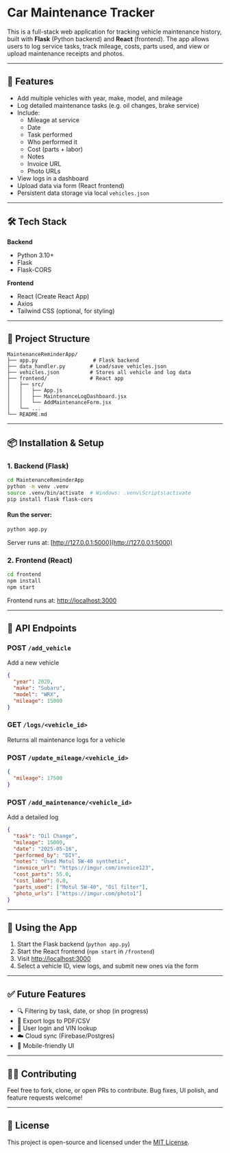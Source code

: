 # Car Maintenance Tracker

This is a full-stack web application for tracking vehicle maintenance history, built with **Flask** (Python backend) and **React** (frontend). The app allows users to log service tasks, track mileage, costs, parts used, and view or upload maintenance receipts and photos.

---

## 🚀 Features

- Add multiple vehicles with year, make, model, and mileage
- Log detailed maintenance tasks (e.g. oil changes, brake service)
- Include:
  - Mileage at service
  - Date
  - Task performed
  - Who performed it
  - Cost (parts + labor)
  - Notes
  - Invoice URL
  - Photo URLs
- View logs in a dashboard
- Upload data via form (React frontend)
- Persistent data storage via local `vehicles.json`

---

## 🛠 Tech Stack

**Backend**
- Python 3.10+
- Flask
- Flask-CORS

**Frontend**
- React (Create React App)
- Axios
- Tailwind CSS (optional, for styling)

---

## 📁 Project Structure

```
MaintenanceReminderApp/
├── app.py                  # Flask backend
├── data_handler.py        # Load/save vehicles.json
├── vehicles.json          # Stores all vehicle and log data
├── frontend/              # React app
│   ├── src/
│   │   ├── App.js
│   │   ├── MaintenanceLogDashboard.jsx
│   │   └── AddMaintenanceForm.jsx
│   └── ...
└── README.md
```

---

## 📦 Installation & Setup

### 1. Backend (Flask)

```bash
cd MaintenanceReminderApp
python -m venv .venv
source .venv/bin/activate  # Windows: .venv\Scripts\activate
pip install flask flask-cors
```

#### Run the server:
```bash
python app.py
```
Server runs at: [http://127.0.0.1:5000](http://127.0.0.1:5000)


### 2. Frontend (React)

```bash
cd frontend
npm install
npm start
```
Frontend runs at: [http://localhost:3000](http://localhost:3000)

---

## 🔄 API Endpoints

### POST `/add_vehicle`
Add a new vehicle
```json
{
  "year": 2020,
  "make": "Subaru",
  "model": "WRX",
  "mileage": 15000
}
```

### GET `/logs/<vehicle_id>`
Returns all maintenance logs for a vehicle

### POST `/update_mileage/<vehicle_id>`
```json
{
  "mileage": 17500
}
```

### POST `/add_maintenance/<vehicle_id>`
Add a detailed log
```json
{
  "task": "Oil Change",
  "mileage": 15000,
  "date": "2025-05-16",
  "performed_by": "DIY",
  "notes": "Used Motul 5W-40 synthetic",
  "invoice_url": "https://imgur.com/invoice123",
  "cost_parts": 55.0,
  "cost_labor": 0.0,
  "parts_used": ["Motul 5W-40", "Oil filter"],
  "photo_urls": ["https://imgur.com/photo1"]
}
```

---

## 🧪 Using the App

1. Start the Flask backend (`python app.py`)
2. Start the React frontend (`npm start` in `/frontend`)
3. Visit [http://localhost:3000](http://localhost:3000)
4. Select a vehicle ID, view logs, and submit new ones via the form

---

## ✅ Future Features

- 🔍 Filtering by task, date, or shop (in progress)
- 🧾 Export logs to PDF/CSV
- 🧠 User login and VIN lookup
- ☁️ Cloud sync (Firebase/Postgres)
- 📱 Mobile-friendly UI

---

## 🧑‍💻 Contributing

Feel free to fork, clone, or open PRs to contribute. Bug fixes, UI polish, and feature requests welcome!

---

## 📃 License

This project is open-source and licensed under the [MIT License](LICENSE).
